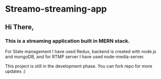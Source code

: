 # Streamo-streaming-app

## Hi There,
### This is a streaming application built in MERN stack.
For State management I have used Redux, backend is created with node.js and mongoDB, and for RTMP server I have used node-media-server.

This project is still in the development phase. You can fork repo for more updates :)
